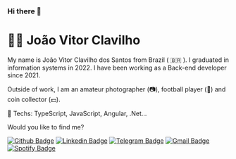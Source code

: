 ### Hi there 🖖
# :man_technologist: João Vitor Clavilho



My name is João Vitor Clavilho dos Santos from Brazil ( 🇧🇷 ). I graduated in information systems in 2022. I have been working as a Back-end developer since 2021.

Outside of work, I am an amateur photographer (📷), football player (🏈) and coin collector (💵).

:blue_heart: Techs: TypeScript, JavaScript, Angular, .Net...

Would you like to find me?

[![Github Badge](https://img.shields.io/badge/-Github-000?style=flat-square&logo=Github&logoColor=white&link=https://github.com/clavilho)](https://github.com/clavilho)
[![Linkedin Badge](https://img.shields.io/badge/-LinkedIn-blue?style=flat-square&logo=Linkedin&logoColor=white&link=https://www.linkedin.com/in/joão-vitor-clavilho/)](https://www.linkedin.com/in/joão-vitor-clavilho/)
[![Telegram Badge](https://img.shields.io/badge/-Telegram-1ca0f1?style=flat-square&labelColor=1ca0f1&logo=telegram&logoColor=white&link=https://t.me/JoaoClavilho)](https://t.me/drzbraz)
[![Gmail Badge](https://img.shields.io/badge/-Hotmail-c14438?style=flat-square&logo=Gmail&logoColor=white&link=mailto:jv.clavilho@hotmail.com)](mailto:jv.clavilho@hotmail.com)
[![Spotify Badge](https://img.shields.io/badge/-Spotify-color?style=flat-square&logo=Spotify&logoColor=white&link=https://https://open.spotify.com/user/22kqlzgfbgnckquax45ozi57a)](https://open.spotify.com/user/22kqlzgfbgnckquax45ozi57a)

<!--
**clavilho/clavilho** is a ✨ _special_ ✨ repository because its `README.md` (this file) appears on your GitHub profile.

Here are some ideas to get you started:

- 🔭 I’m currently working on ...
- 🌱 I’m currently learning ...
- 👯 I’m looking to collaborate on ...
- 🤔 I’m looking for help with ...
- 💬 Ask me about ...
- 📫 How to reach me: ...
- 😄 Pronouns: ...
- ⚡ Fun fact: ...
-->

